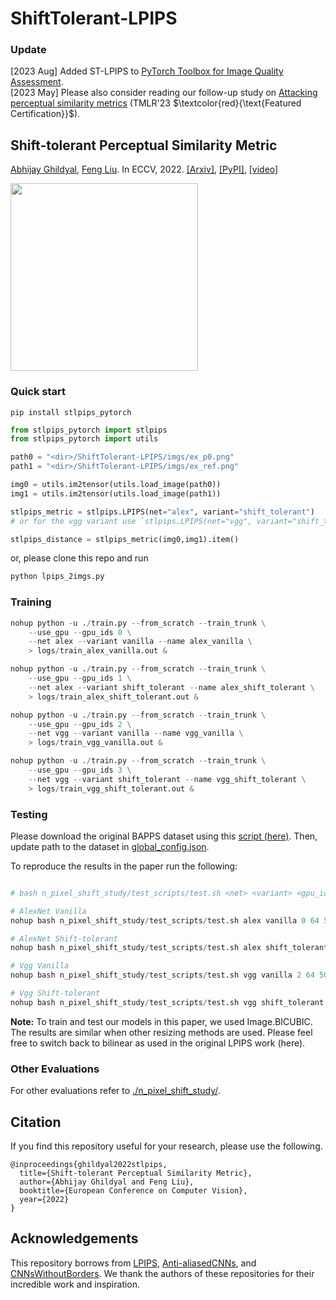 
# ShiftTolerant-LPIPS

### Update

[2023 Aug] Added ST-LPIPS to [PyTorch Toolbox for Image Quality Assessment](https://github.com/chaofengc/IQA-PyTorch).  
[2023 May] Please also consider reading our follow-up study on [Attacking perceptual similarity metrics](https://github.com/abhijay9/attacking_perceptual_similarity_metrics) (TMLR'23 $\textcolor{red}{\text{Featured Certification}}$).

## Shift-tolerant Perceptual Similarity Metric

[Abhijay Ghildyal](https://abhijay9.github.io/), [Feng Liu](http://web.cecs.pdx.edu/~fliu/). In ECCV, 2022. [[Arxiv]](https://arxiv.org/abs/2207.13686), [[PyPI]](https://pypi.org/project/stlpips-pytorch/), [[video]](https://www.youtube.com/watch?v=F6C5VQJGIrM)

<img src="https://abhijay9.github.io/images/stlpips_teaser.gif" width=300>

### Quick start

`pip install stlpips_pytorch`

```python
from stlpips_pytorch import stlpips
from stlpips_pytorch import utils

path0 = "<dir>/ShiftTolerant-LPIPS/imgs/ex_p0.png"
path1 = "<dir>/ShiftTolerant-LPIPS/imgs/ex_ref.png"

img0 = utils.im2tensor(utils.load_image(path0))
img1 = utils.im2tensor(utils.load_image(path1))

stlpips_metric = stlpips.LPIPS(net="alex", variant="shift_tolerant")
# or for the vgg variant use `stlpips.LPIPS(net="vgg", variant="shift_tolerant")`

stlpips_distance = stlpips_metric(img0,img1).item()
```

or, please clone this repo and run 
```python 
python lpips_2imgs.py
```

### Training

```python
nohup python -u ./train.py --from_scratch --train_trunk \
    --use_gpu --gpu_ids 0 \
    --net alex --variant vanilla --name alex_vanilla \
    > logs/train_alex_vanilla.out &

nohup python -u ./train.py --from_scratch --train_trunk \
    --use_gpu --gpu_ids 1 \
    --net alex --variant shift_tolerant --name alex_shift_tolerant \
    > logs/train_alex_shift_tolerant.out &

nohup python -u ./train.py --from_scratch --train_trunk \
    --use_gpu --gpu_ids 2 \
    --net vgg --variant vanilla --name vgg_vanilla \
    > logs/train_vgg_vanilla.out &

nohup python -u ./train.py --from_scratch --train_trunk \
    --use_gpu --gpu_ids 3 \
    --net vgg --variant shift_tolerant --name vgg_shift_tolerant \
    > logs/train_vgg_shift_tolerant.out &
```

### Testing

Please download the original BAPPS dataset using this [script (here)](https://github.com/richzhang/PerceptualSimilarity/blob/master/scripts/download_dataset.sh). Then, update path to the dataset in [global_config.json](https://github.com/abhijay9/ShiftTolerant-LPIPS/tree/main/util/config).

To reproduce the results in the paper run the following:
```python

# bash n_pixel_shift_study/test_scripts/test.sh <net> <variant> <gpu_id> <img_resize> <batch_size>

# AlexNet Vanilla
nohup bash n_pixel_shift_study/test_scripts/test.sh alex vanilla 0 64 50 > logs/eval_alex_vanilla.out &

# AlexNet Shift-tolerant
nohup bash n_pixel_shift_study/test_scripts/test.sh alex shift_tolerant 1 64 50 > logs/eval_alex_shift_tolerant.out &

# Vgg Vanilla
nohup bash n_pixel_shift_study/test_scripts/test.sh vgg vanilla 2 64 50 > logs/eval_vgg_vanilla.out &

# Vgg Shift-tolerant
nohup bash n_pixel_shift_study/test_scripts/test.sh vgg shift_tolerant 3 64 50 > logs/eval_vgg_shift_tolerant.out &
```

**Note:** To train and test our models in this paper, we used Image.BICUBIC. The results are similar when other resizing methods are used. Please feel free to switch back to bilinear as used in the original LPIPS work (here).

### Other Evaluations

For other evaluations refer to [./n_pixel_shift_study/](https://github.com/abhijay9/ShiftTolerant-LPIPS/tree/main/n_pixel_shift_study).

## Citation

If you find this repository useful for your research, please use the following.

```
@inproceedings{ghildyal2022stlpips,
  title={Shift-tolerant Perceptual Similarity Metric},
  author={Abhijay Ghildyal and Feng Liu},
  booktitle={European Conference on Computer Vision},
  year={2022}
}
```

## Acknowledgements
This repository borrows from [LPIPS](https://github.com/richzhang/PerceptualSimilarity), [Anti-aliasedCNNs](https://github.com/adobe/antialiased-cnns), and [CNNsWithoutBorders](https://github.com/oskyhn/CNNs-Without-Borders). We thank the authors of these repositories for their incredible work and inspiration.

